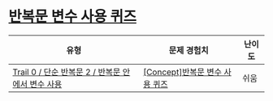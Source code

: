 # [반복문 변수 사용 퀴즈](https://www.codetree.ai/trails/complete/curated-cards/univ-loop-variables)

|유형|문제 경험치|난이도|
|---|---|---|
|[Trail 0 / 단순 반복문 2 / 반복문 안에서 변수 사용](https://www.codetree.ai/trail-info/univ-python-tutorial/)|[[Concept]반복문 변수 사용 퀴즈](https://www.codetree.ai/trails/complete/curated-cards/univ-loop-variables/)|쉬움|

